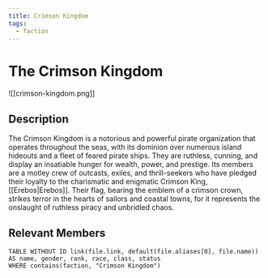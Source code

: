 ```yaml
---
title: Crimson Kingdom
tags:
  - faction
---
```


# The Crimson Kingdom
![[crimson-kingdom.png]]
## Description
The Crimson Kingdom is a notorious and powerful pirate organization that operates throughout the seas, with its dominion over numerous island hideouts and a fleet of feared pirate ships. They are ruthless, cunning, and display an insatiable hunger for wealth, power, and prestige. Its members are a motley crew of outcasts, exiles, and thrill-seekers who have pledged their loyalty to the charismatic and enigmatic Crimson King, [[Erebos|Erebos]]. Their flag, bearing the emblem of a crimson crown, strikes terror in the hearts of sailors and coastal towns, for it represents the onslaught of ruthless piracy and unbridled chaos.

## Relevant Members
```dataview
TABLE WITHOUT ID link(file.link, default(file.aliases[0], file.name)) AS name, gender, rank, race, class, status
WHERE contains(faction, "Crimson Kingdom")
```
